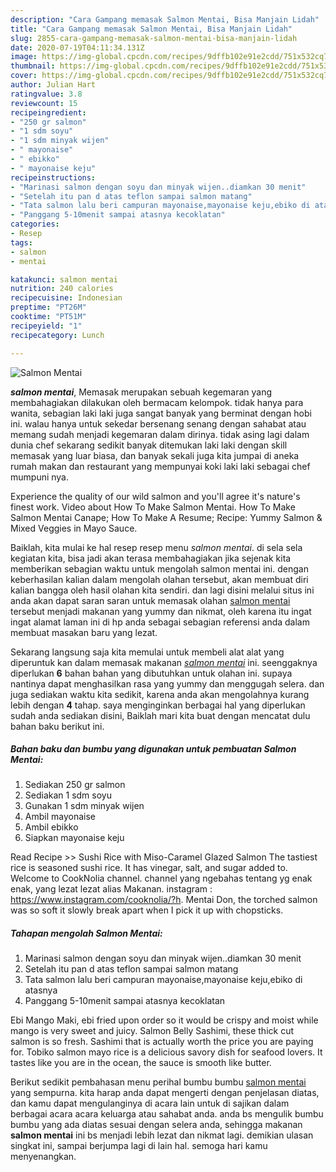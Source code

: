 ```yaml
---
description: "Cara Gampang memasak Salmon Mentai, Bisa Manjain Lidah"
title: "Cara Gampang memasak Salmon Mentai, Bisa Manjain Lidah"
slug: 2855-cara-gampang-memasak-salmon-mentai-bisa-manjain-lidah
date: 2020-07-19T04:11:34.131Z
image: https://img-global.cpcdn.com/recipes/9dffb102e91e2cdd/751x532cq70/salmon-mentai-foto-resep-utama.jpg
thumbnail: https://img-global.cpcdn.com/recipes/9dffb102e91e2cdd/751x532cq70/salmon-mentai-foto-resep-utama.jpg
cover: https://img-global.cpcdn.com/recipes/9dffb102e91e2cdd/751x532cq70/salmon-mentai-foto-resep-utama.jpg
author: Julian Hart
ratingvalue: 3.8
reviewcount: 15
recipeingredient:
- "250 gr salmon"
- "1 sdm soyu"
- "1 sdm minyak wijen"
- " mayonaise"
- " ebikko"
- " mayonaise keju"
recipeinstructions:
- "Marinasi salmon dengan soyu dan minyak wijen..diamkan 30 menit"
- "Setelah itu pan d atas teflon sampai salmon matang"
- "Tata salmon lalu beri campuran mayonaise,mayonaise keju,ebiko di atasnya"
- "Panggang 5-10menit sampai atasnya kecoklatan"
categories:
- Resep
tags:
- salmon
- mentai

katakunci: salmon mentai 
nutrition: 240 calories
recipecuisine: Indonesian
preptime: "PT26M"
cooktime: "PT51M"
recipeyield: "1"
recipecategory: Lunch

---
```



![Salmon Mentai](https://img-global.cpcdn.com/recipes/9dffb102e91e2cdd/751x532cq70/salmon-mentai-foto-resep-utama.jpg)

<b><i>salmon mentai</i></b>, Memasak merupakan sebuah kegemaran yang membahagiakan dilakukan oleh bermacam kelompok. tidak hanya para wanita, sebagian laki laki juga sangat banyak yang berminat dengan hobi ini. walau hanya untuk sekedar bersenang senang dengan sahabat atau memang sudah menjadi kegemaran dalam dirinya. tidak asing lagi dalam dunia chef sekarang sedikit banyak ditemukan laki laki dengan skill memasak yang luar biasa, dan banyak sekali juga kita jumpai di aneka rumah makan dan restaurant yang mempunyai koki laki laki sebagai chef mumpuni nya.

Experience the quality of our wild salmon and you&#39;ll agree it&#39;s nature&#39;s finest work. Video about How To Make Salmon Mentai. How To Make Salmon Mentai Canape; How To Make A Resume; Recipe: Yummy Salmon &amp; Mixed Veggies in Mayo Sauce.

Baiklah, kita mulai ke hal resep resep menu <i>salmon mentai</i>. di sela sela kegiatan kita, bisa jadi akan terasa membahagiakan jika sejenak kita memberikan sebagian waktu untuk mengolah salmon mentai ini. dengan keberhasilan kalian dalam mengolah olahan tersebut, akan membuat diri kalian bangga oleh hasil olahan kita sendiri. dan lagi disini melalui situs ini anda akan dapat saran saran untuk memasak olahan <u>salmon mentai</u> tersebut menjadi makanan yang yummy dan nikmat, oleh karena itu ingat ingat alamat laman ini di hp anda sebagai sebagian referensi anda dalam membuat masakan baru yang lezat.


Sekarang langsung saja kita memulai untuk membeli alat alat yang diperuntuk kan dalam memasak makanan <u><i>salmon mentai</i></u> ini. seenggaknya diperlukan <b>6</b> bahan bahan yang dibutuhkan untuk olahan ini. supaya nantinya dapat menghasilkan rasa yang yummy dan menggugah selera. dan juga sediakan waktu kita sedikit, karena anda akan mengolahnya kurang lebih dengan <b>4</b> tahap. saya menginginkan berbagai hal yang diperlukan sudah anda sediakan disini, Baiklah mari kita buat dengan mencatat dulu bahan baku berikut ini.

<!--inarticleads1-->

##### Bahan baku dan bumbu yang digunakan untuk pembuatan Salmon Mentai:

1. Sediakan 250 gr salmon
1. Sediakan 1 sdm soyu
1. Gunakan 1 sdm minyak wijen
1. Ambil  mayonaise
1. Ambil  ebikko
1. Siapkan  mayonaise keju


Read Recipe &gt;&gt; Sushi Rice with Miso-Caramel Glazed Salmon The tastiest rice is seasoned sushi rice. It has vinegar, salt, and sugar added to. Welcome to CookNolia channel. channel yang ngebahas tentang yg enak enak, yang lezat lezat alias Makanan. instagram : https://www.instagram.com/cooknolia/?h. Mentai Don, the torched salmon was so soft it slowly break apart when I pick it up with chopsticks. 

<!--inarticleads2-->

##### Tahapan mengolah Salmon Mentai:

1. Marinasi salmon dengan soyu dan minyak wijen..diamkan 30 menit
1. Setelah itu pan d atas teflon sampai salmon matang
1. Tata salmon lalu beri campuran mayonaise,mayonaise keju,ebiko di atasnya
1. Panggang 5-10menit sampai atasnya kecoklatan


Ebi Mango Maki, ebi fried upon order so it would be crispy and moist while mango is very sweet and juicy. Salmon Belly Sashimi, these thick cut salmon is so fresh. Sashimi that is actually worth the price you are paying for. Tobiko salmon mayo rice is a delicious savory dish for seafood lovers. It tastes like you are in the ocean, the sauce is smooth like butter. 

Berikut sedikit pembahasan menu perihal bumbu bumbu <u>salmon mentai</u> yang sempurna. kita harap anda dapat mengerti dengan penjelasan diatas, dan kamu dapat mengulanginya di acara lain untuk di sajikan dalam berbagai acara acara keluarga atau sahabat anda. anda bs mengulik bumbu bumbu yang ada diatas sesuai dengan selera anda, sehingga makanan <b>salmon mentai</b> ini bs menjadi lebih lezat dan nikmat lagi. demikian ulasan singkat ini, sampai berjumpa lagi di lain hal. semoga hari kamu menyenangkan.
